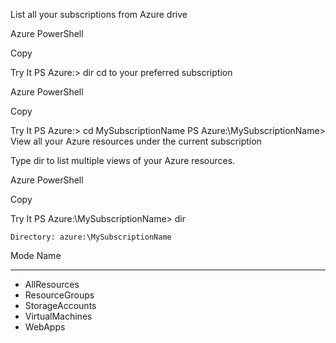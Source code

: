 List all your subscriptions from Azure drive

Azure PowerShell

Copy

Try It
PS Azure:\> dir
cd to your preferred subscription

Azure PowerShell

Copy

Try It
PS Azure:\> cd MySubscriptionName
PS Azure:\MySubscriptionName>
View all your Azure resources under the current subscription

Type dir to list multiple views of your Azure resources.

Azure PowerShell

Copy

Try It
PS Azure:\MySubscriptionName> dir

    Directory: azure:\MySubscriptionName

Mode Name
---- ----
+    AllResources
+    ResourceGroups
+    StorageAccounts
+    VirtualMachines
+    WebApps